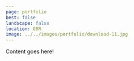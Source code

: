 ```yaml
---
page: portfolio
best: false
landscape: false
location: GBR
image: ../../images/portfolio/download-11.jpg
---
```

Content goes here!
